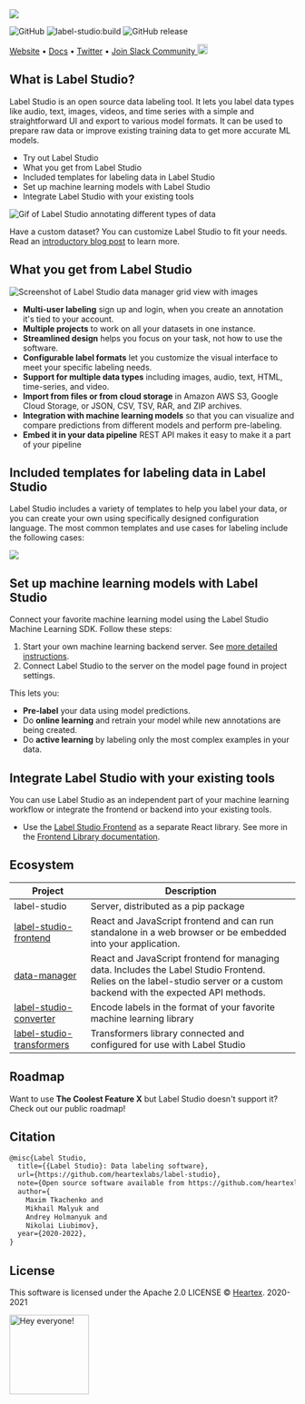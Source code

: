 <img src="https://edas-hz.oss-cn-hangzhou.aliyuncs.com/edas-apps/charts-store/label-studio/image/ls_github_header.png"/>

![GitHub](https://img.shields.io/github/license/heartexlabs/label-studio?logo=heartex) ![label-studio:build](https://edas-hz.oss-cn-hangzhou.aliyuncs.com/edas-apps/charts-store/label-studio/image/badge.svg) ![GitHub release](https://img.shields.io/github/v/release/heartexlabs/label-studio?include_prereleases)

[Website](https://labelstud.io/) • [Docs](https://labelstud.io/guide/) • [Twitter](https://twitter.com/heartexlabs) • [Join Slack Community <img src="https://edas-hz.oss-cn-hangzhou.aliyuncs.com/edas-apps/charts-store/label-studio/image/slack-mini.png" width="18px"/>](https://slack.labelstudio.heartex.com/?source=github-1)

## What is Label Studio?

<!-- <a href="https://labelstud.io/blog/release-130.html"><img src="https://edas-hz.oss-cn-hangzhou.aliyuncs.com/edas-apps/charts-store/label-studio/image/LS-Hits-v1.3.png" align="right" /></a> -->

Label Studio is an open source data labeling tool. It lets you label data types like audio, text, images, videos, and time series with a simple and straightforward UI and export to various model formats. It can be used to prepare raw data or improve existing training data to get more accurate ML models.

- Try out Label Studio
- What you get from Label Studio
- Included templates for labeling data in Label Studio
- Set up machine learning models with Label Studio
- Integrate Label Studio with your existing tools

![Gif of Label Studio annotating different types of data](https://edas-hz.oss-cn-hangzhou.aliyuncs.com/edas-apps/charts-store/label-studio/image/annotation_examples.gif)

Have a custom dataset? You can customize Label Studio to fit your needs. Read an [introductory blog post](https://towardsdatascience.com/introducing-label-studio-a-swiss-army-knife-of-data-labeling-140c1be92881) to learn more. 

## What you get from Label Studio

![Screenshot of Label Studio data manager grid view with images](https://edas-hz.oss-cn-hangzhou.aliyuncs.com/edas-apps/charts-store/label-studio/image/labelstudio-ui.gif)

- **Multi-user labeling** sign up and login, when you create an annotation it's tied to your account.
- **Multiple projects** to work on all your datasets in one instance.
- **Streamlined design** helps you focus on your task, not how to use the software.
- **Configurable label formats** let you customize the visual interface to meet your specific labeling needs.
- **Support for multiple data types** including images, audio, text, HTML, time-series, and video. 
- **Import from files or from cloud storage** in Amazon AWS S3, Google Cloud Storage, or JSON, CSV, TSV, RAR, and ZIP archives. 
- **Integration with machine learning models** so that you can visualize and compare predictions from different models and perform pre-labeling.
- **Embed it in your data pipeline** REST API makes it easy to make it a part of your pipeline

## Included templates for labeling data in Label Studio 

Label Studio includes a variety of templates to help you label your data, or you can create your own using specifically designed configuration language. The most common templates and use cases for labeling include the following cases:

<img src="https://edas-hz.oss-cn-hangzhou.aliyuncs.com/edas-apps/charts-store/label-studio/image/templates-categories.jpg" />

## Set up machine learning models with Label Studio

Connect your favorite machine learning model using the Label Studio Machine Learning SDK. Follow these steps:

1. Start your own machine learning backend server. See [more detailed instructions](https://github.com/heartexlabs/label-studio-ml-backend).
2. Connect Label Studio to the server on the model page found in project settings.

This lets you:

- **Pre-label** your data using model predictions. 
- Do **online learning** and retrain your model while new annotations are being created. 
- Do **active learning** by labeling only the most complex examples in your data.

## Integrate Label Studio with your existing tools

You can use Label Studio as an independent part of your machine learning workflow or integrate the frontend or backend into your existing tools.  

* Use the [Label Studio Frontend](https://github.com/heartexlabs/label-studio-frontend) as a separate React library. See more in the [Frontend Library documentation](https://labelstud.io/guide/frontend.html). 

## Ecosystem

| Project | Description |
|-|-|
| label-studio | Server, distributed as a pip package |
| [label-studio-frontend](https://github.com/heartexlabs/label-studio-frontend) | React and JavaScript frontend and can run standalone in a web browser or be embedded into your application. |  
| [data-manager](https://github.com/heartexlabs/dm2) | React and JavaScript frontend for managing data. Includes the Label Studio Frontend. Relies on the label-studio server or a custom backend with the expected API methods. | 
| [label-studio-converter](https://github.com/heartexlabs/label-studio-converter) | Encode labels in the format of your favorite machine learning library | 
| [label-studio-transformers](https://github.com/heartexlabs/label-studio-transformers) | Transformers library connected and configured for use with Label Studio |


## Roadmap

Want to use **The Coolest Feature X** but Label Studio doesn't support it? Check out our public roadmap!

## Citation

```tex
@misc{Label Studio,
  title={{Label Studio}: Data labeling software},
  url={https://github.com/heartexlabs/label-studio},
  note={Open source software available from https://github.com/heartexlabs/label-studio},
  author={
    Maxim Tkachenko and
    Mikhail Malyuk and
    Andrey Holmanyuk and
    Nikolai Liubimov},
  year={2020-2022},
}
```

## License

This software is licensed under the Apache 2.0 LICENSE © [Heartex](https://www.heartex.ai/). 2020-2021

<img src="https://edas-hz.oss-cn-hangzhou.aliyuncs.com/edas-apps/charts-store/label-studio/image/opossum_looking.png" title="Hey everyone!" height="140" width="140" />

